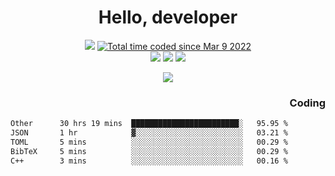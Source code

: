 # <div align='center' >Hello, developer</div>

<div align='center'>
  <a ><img src="https://img.shields.io/badge/dynamic/json?url=https%3A%2F%2Fapi.swo.moe%2Fstats%2Fgithub%2FFree-Aaron-Li&query=count&color=181717&label=GitHub&labelColor=282c34&logo=github&suffix=+follows&cacheSeconds=3600"></a>
  <a href="https://wakatime.com/@fe40087f-8eae-48dc-9950-ad0633db1591"><img src="https://wakatime.com/badge/user/fe40087f-8eae-48dc-9950-ad0633db1591.svg" alt="Total time coded since Mar 9 2022" /></a>
</div>
<div align='center'>
  <a><img src="https://img.shields.io/badge/C%2FC%2B%2B%20-%20%2375664D"></a>
  <a><img src="https://img.shields.io/badge/Kotlin%20-%20%2375664D"></a>
  <a><img src="https://img.shields.io/badge/JavaScript%20-%20%2375664D"></a>
</div>

<p align="center">
  <img src="https://readme-typing-svg.demolab.com/?lines=你好!+开发者;Hello!+ developer&font=Fira%20Code&center=true&width=380&height=50&duration=4000&pause=1000">
</p>


<div align='right'>
  <h3>Coding</h3>
</div>

<!--START_SECTION:waka-->

```txt
Other      30 hrs 19 mins  ████████████████████████░   95.95 %
JSON       1 hr            ▓░░░░░░░░░░░░░░░░░░░░░░░░   03.21 %
TOML       5 mins          ░░░░░░░░░░░░░░░░░░░░░░░░░   00.29 %
BibTeX     5 mins          ░░░░░░░░░░░░░░░░░░░░░░░░░   00.29 %
C++        3 mins          ░░░░░░░░░░░░░░░░░░░░░░░░░   00.16 %
```

<!--END_SECTION:waka-->




